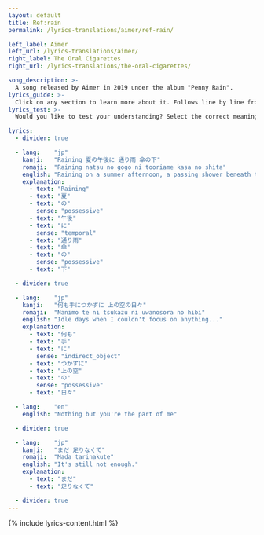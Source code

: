 ```yaml
---
layout: default
title: Ref:rain
permalink: /lyrics-translations/aimer/ref-rain/

left_label: Aimer
left_url: /lyrics-translations/aimer/
right_label: The Oral Cigarettes
right_url: /lyrics-translations/the-oral-cigarettes/

song_description: >-
  A song released by Aimer in 2019 under the album "Penny Rain".
lyrics_guide: >-
  Click on any section to learn more about it. Follows line by line from <a href="https://open.spotify.com/track/6MNY72T605kPIOH3hnioxu?si=00c00edfe91547cf" target="_blank"> Spotify</a>.
lyrics_test: >-
  Would you like to test your understanding? Select the correct meaning of the highlighted word!

lyrics:
  - divider: true

  - lang:    "jp"
    kanji:   "Raining 夏の午後に 通り雨 傘の下"
    romaji:  "Raining natsu no gogo ni tooriame kasa no shita"
    english: "Raining on a summer afternoon, a passing shower beneath the umbrella."
    explanation:
      - text: "Raining"
      - text: "夏"
      - text: "の"
        sense: "possessive"
      - text: "午後"
      - text: "に"
        sense: "temporal"
      - text: "通り雨"
      - text: "傘"
      - text: "の"
        sense: "possessive"
      - text: "下"

  - divider: true

  - lang:    "jp"
    kanji:   "何も手につかずに 上の空の日々"
    romaji:  "Nanimo te ni tsukazu ni uwanosora no hibi"
    english: "Idle days when I couldn't focus on anything..."
    explanation:
      - text: "何も"
      - text: "手"
      - text: "に"
        sense: "indirect_object"
      - text: "つかずに"
      - text: "上の空"
      - text: "の"
        sense: "possessive"
      - text: "日々"

  - lang:    "en"
    english: "Nothing but you're the part of me"

  - divider: true

  - lang:    "jp"
    kanji:   "まだ 足りなくて"
    romaji:  "Mada tarinakute"
    english: "It's still not enough."
    explanation:
      - text: "まだ"
      - text: "足りなくて"

  - divider: true
---
```


<!-- !PAGE CONTENT! -->
{% include lyrics-content.html %}